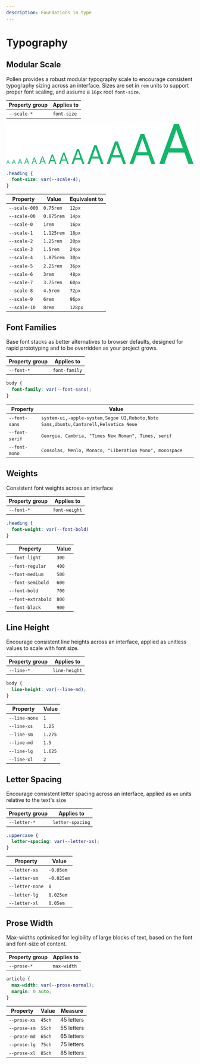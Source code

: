 ```yaml
---
description: Foundations in type
---
```


# Typography

## Modular Scale

Pollen provides a robust modular typography scale to encourage consistent typography sizing across an interface. Sizes are set in `rem` units to support proper font scaling, and assume a `16px` root `font-size`.

| Property group | Applies to  |
| -------------- | ----------- |
| `--scale-*`    | `font-size` |

![](<../.gitbook/assets/modular scale 2.svg>)

```css
.heading {
  font-size: var(--scale-4);
}
```

| Property      | Value      | Equivalent to |
| ------------- | ---------- | ------------- |
| `--scale-000` | `0.75rem`  | `12px`        |
| `--scale-00`  | `0.875rem` | `14px`        |
| `--scale-0`   | `1rem`     | `16px`        |
| `--scale-1`   | `1.125rem` | `18px`        |
| `--scale-2`   | `1.25rem`  | `20px`        |
| `--scale-3`   | `1.5rem`   | `24px`        |
| `--scale-4`   | `1.875rem` | `30px`        |
| `--scale-5`   | `2.25rem`  | `36px`        |
| `--scale-6`   | `3rem`     | `48px`        |
| `--scale-7`   | `3.75rem`  | `60px`        |
| `--scale-8`   | `4.5rem`   | `72px`        |
| `--scale-9`   | `6rem`     | `96px`        |
| `--scale-10`  | `8rem`     | `128px`       |

## Font Families

Base font stacks as better alternatives to browser defaults, designed for rapid prototyping and to be overridden as your project grows.

| Property group | Applies to    |
| -------------- | ------------- |
| `--font-*`     | `font-family` |

```css
body {
  font-family: var(--font-sans);
}
```

| Property       | Value                                                                               |
| -------------- | ----------------------------------------------------------------------------------- |
| `--font-sans`  | `system-ui,-apple-system,Segoe UI,Roboto,Noto Sans,Ubuntu,Cantarell,Helvetica Neue` |
| `--font-serif` | `Georgia, Cambria, "Times New Roman", Times, serif`                                 |
| `--font-mono`  | `Consolas, Menlo, Monaco, "Liberation Mono", monospace`                             |

## Weights

Consistent font weights across an interface

| Property group | Applies to    |
| -------------- | ------------- |
| `--font-*`     | `font-weight` |

```css
.heading {
  font-weight: var(--font-bold)
}
```

| Property           | Value |
| ------------------ | ----- |
| `--font-light`     | `300` |
| `--font-regular`   | `400` |
| `--font-medium`    | `500` |
| `--font-semibold`  | `600` |
| `--font-bold`      | `700` |
| `--font-extrabold` | `800` |
| `--font-black`     | `900` |

## Line Height

Encourage consistent line heights across an interface, applied as unitless values to scale with font size.

| Property group | Applies to    |
| -------------- | ------------- |
| `--line-*`     | `line-height` |

```css
body {
  line-height: var(--line-md);
}
```

| Property      | Value   |
| ------------- | ------- |
| `--line-none` | `1`     |
| `--line-xs`   | `1.25`  |
| `--line-sm`   | `1.275` |
| `--line-md`   | `1.5`   |
| `--line-lg`   | `1.625` |
| `--line-xl`   | `2`     |

## Letter Spacing

Encourage consistent letter spacing across an interface, applied as `em` units relative to the text's size

| Property group | Applies to       |
| -------------- | ---------------- |
| `--letter-*`   | `letter-spacing` |

```css
.uppercase {
  letter-spacing: var(--letter-xs);
}
```

| Property        | Value      |
| --------------- | ---------- |
| `--letter-xs`   | `-0.05em`  |
| `--letter-sm`   | `-0.025em` |
| `--letter-none` | `0`        |
| `--letter-lg`   | `0.025em`  |
| `--letter-xl`   | `0.05em`   |

## Prose Width

Max-widths optimised for legibility of large blocks of text, based on the font and font-size of content.

| Property group | Applies to  |
| -------------- | ----------- |
| `--prose-*`    | `max-width` |

```css
article {
  max-width: var(--prose-normal);
  margin: 0 auto;
}
```

| Property     | Value  | Measure    |
| ------------ | ------ | ---------- |
| `--prose-xs` | `45ch` | 45 letters |
| `--prose-sm` | `55ch` | 55 letters |
| `--prose-md` | `65ch` | 65 letters |
| `--prose-lg` | `75ch` | 75 letters |
| `--prose-xl` | `85ch` | 85 letters |
